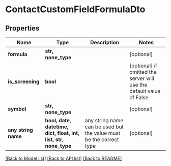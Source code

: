 # ContactCustomFieldFormulaDto


## Properties
Name | Type | Description | Notes
------------ | ------------- | ------------- | -------------
**formula** | **str, none_type** |  | [optional] 
**is_screening** | **bool** |  | [optional]  if omitted the server will use the default value of False
**symbol** | **str, none_type** |  | [optional] 
**any string name** | **bool, date, datetime, dict, float, int, list, str, none_type** | any string name can be used but the value must be the correct type | [optional]

[[Back to Model list]](../README.md#documentation-for-models) [[Back to API list]](../README.md#documentation-for-api-endpoints) [[Back to README]](../README.md)


